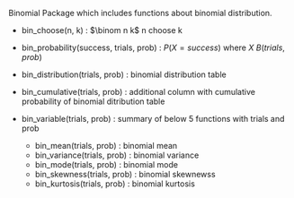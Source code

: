 Binomial Package which includes functions about binomial distribution.

  - bin_choose(n, k) : $\binom n k$ n choose k
  - bin_probability(success, trials, prob) : $P(X = success)$ where $X~B(trials, prob)$
  - bin_distribution(trials, prob) : binomial distribution table
  - bin_cumulative(trials, prob) : additional column with cumulative probability of binomial ditribution table
  
  - bin_variable(trials, prob) : summary of below 5 functions with trials and prob
    - bin_mean(trials, prob) : binomial mean 
    - bin_variance(trials, prob) : binomial variance
    - bin_mode(trials, prob) : binomial mode
    - bin_skewness(trials, prob) : binomial skewnewss
    - bin_kurtosis(trials, prob) : binomial kurtosis
